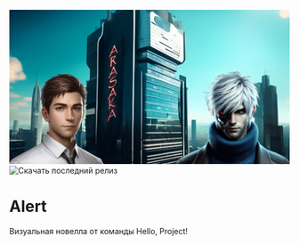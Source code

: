 ![cover](readme_image.png)
![[Скачать последний релиз](https://github.com/LicoriceAlex/Alert/blob/main/download_s.png)](https://github.com/LicoriceAlex/Alert/releases/tag/latest)
# Alert
Визуальная новелла от команды Hello, Project!

